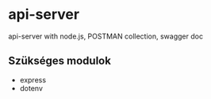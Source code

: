 # api-server

api-server with node.js, POSTMAN collection, swagger doc

## Szükséges modulok

- express
- dotenv
